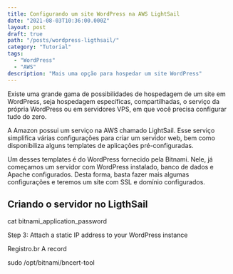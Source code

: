 ```yaml
---
title: Configurando um site WordPress na AWS LightSail
date: "2021-08-03T10:36:00.000Z"
layout: post
draft: true
path: "/posts/wordpress-ligthsail/"
category: "Tutorial"
tags:
  - "WordPress"
  - "AWS"
description: "Mais uma opção para hospedar um site WordPress"
---
```


Existe uma grande gama de possibilidades de hospedagem de um site em WordPress,
seja hospedagem específicas, compartilhadas, o serviço da própria WordPress ou
em servidores VPS, em que você precisa configurar tudo do zero.

A Amazon possui um serviço na AWS chamado LightSail. Esse serviço simplifica
várias configurações para criar um servidor web, bem como disponibiliza alguns
templates de aplicações pré-configuradas.

Um desses templates é do WordPress fornecido pela Bitnami. Nele, já começamos
um servidor com WordPress instalado, banco de dados e Apache configurados.
Desta forma, basta fazer mais algumas configurações e teremos um site com SSL
e domínio configurados.

## Criando o servidor no LigthSail

cat bitnami_application_password

Step 3: Attach a static IP address to your WordPress instance

Registro.br A record

sudo /opt/bitnami/bncert-tool